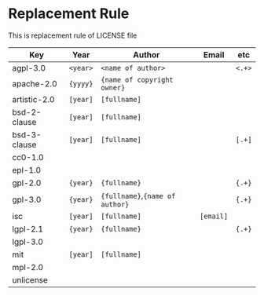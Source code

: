# Replacement Rule

This is replacement rule of LICENSE file

| Key           |Year|Author|Email|etc|
|---|---|---|---|---|
| agpl-3.0      |`<year>`|`<name of author>`|   |`<.+>`|
| apache-2.0    |`{yyyy}`|`{name of copyright owner}`|   |   |
| artistic-2.0  |`[year]`|`[fullname]`|   |   |
| bsd-2-clause  |`[year]`|`[fullname]`|   |   |
| bsd-3-clause  |`[year]`|`[fullname]`|   |`[.+]`|
| cc0-1.0       |   |   |   |   |
| epl-1.0       |   |   |   |   |
| gpl-2.0       |`{year}`|`{fullname}`||`{.+}`|
| gpl-3.0       |`{year}`|`{fullname}`,`{name of author}`||`{.+}`|
| isc           |`[year]`|`[fullname]`|`[email]`|   |
| lgpl-2.1      |`{year}`|`{fullname}`||`{.+}`|
| lgpl-3.0      |   |   |   |   |
| mit           |`[year]`|`[fullname]`|   |   |
| mpl-2.0       |   |   |   |   |
| unlicense     |   |   |   |   |

